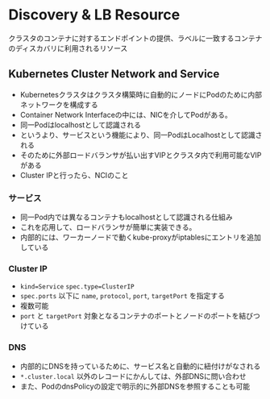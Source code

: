 # Discovery & LB Resource
クラスタのコンテナに対するエンドポイントの提供、ラベルに一致するコンテナのディスカバリに利用されるリソース

## Kubernetes Cluster Network and Service
 * Kubernetesクラスタはクラスタ構築時に自動的にノードにPodのために内部ネットワークを構成する
 * Container Network Interfaceの中には、NICを介してPodがある。
 * 同一Podはlocalhostとして認識される
 * というより、サービスという機能により、同一PodはLocalhostとして認識される
 * そのために外部ロードバランサが払い出すVIPとクラスタ内で利用可能なVIPがある
 * Cluster IPと行ったら、NCIのこと

### サービス
* 同一Pod内では異なるコンテナもlocalhostとして認識される仕組み
* これを応用して、ロードバランサが簡単に実装できる。
* 内部的には、ワーカーノードで動くkube-proxyがiptablesにエントリを追加している
 
### Cluster IP
* `kind=Service` `spec.type=ClusterIP`
* `spec.ports` 以下に `name`, `protocol`, `port`, `targetPort` を指定する
* 複数可能
* `port` と `targetPort` 対象となるコンテナのポートとノードのポートを結びつけている

### DNS
* 内部的にDNSを持っているために、サービス名と自動的に紐付けがなされる
* `*.cluster.local` 以外のレコードにかんしては、外部DNSに問い合わせ
* また、PodのdnsPolicyの設定で明示的に外部DNSを参照することも可能
